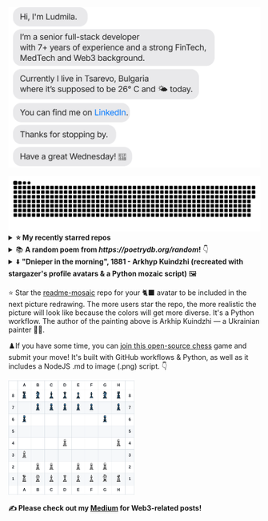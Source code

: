 [![](https://raw.githubusercontent.com/milaabl/milaabl/main/chat.svg)](https://www.linkedin.com/in/ludmila-a-dev/)

<!-- https://github.com/milaabl/milaabl/assets/86361434/c35b0e6f-acf0-435e-920d-b90faa4788ad -->

<img alt="Snake eating my contributions for breakfast🧉" src="https://raw.githubusercontent.com/milaabl/milaabl-readme/preview/github-contribution-grid-snake.svg" />

<details>
<summary>
  <strong>⭐ My recently starred repos </strong>
</summary>
  
<!-- Starred repos start -->
| Name | Url | Stars | Description |
| --- | --- |  --- |  --- |
| the-coder-o/a-bd.me|https://github.com/the-coder-o/a-bd.me|8|My personal website made with Next.js 14 (App Router). Features blog posts, gear list, dark theme and more. Tailwind CSS,  Radix, Framer Motion, and Vercel.|
| Xunzhuo/Xunzhuo|https://github.com/Xunzhuo/Xunzhuo|35|About me|
| zcaceres/interview-prep|https://github.com/zcaceres/interview-prep|1|algos, data structures etc.|
| zcaceres/snoop|https://github.com/zcaceres/snoop|3|Like grep or ack... for the DOM|
| zcaceres/zcaceres|https://github.com/zcaceres/zcaceres|2|Super secret Github profile README thing|
| zcaceres/dotfiles|https://github.com/zcaceres/dotfiles|2|System setup w/dotfiles, tools, and apps automated with Ansible. Forever a WIP.|
| glitch-txs/walletconnect-cafe|https://github.com/glitch-txs/walletconnect-cafe|2|Ethereum-provider implementation with Cafe (global state manager)|
| glitch-txs/metamask-csp-firefox|https://github.com/glitch-txs/metamask-csp-firefox|4|MetaMask is blocked by Firefox when using CSP|
| glitch-txs/next-auth|https://github.com/glitch-txs/next-auth|1|Authentication for the Web.|
| michaelsbradleyjr/nim-notcurses|https://github.com/michaelsbradleyjr/nim-notcurses|28|Nim wrapper for Notcurses: blingful TUIs and character graphics|
| arianXdev/hardhat-jest|https://github.com/arianXdev/hardhat-jest|9|A Hardhat plugin that allows you to use Jest easily!|
| przemek890/Gender_prediction|https://github.com/przemek890/Gender_prediction|4|An application that utilizes camera input to predict a person's gender using a convolutional layer in PyTorch.|
| pieralukasz/pixel-recruitment-task|https://github.com/pieralukasz/pixel-recruitment-task|1|Zadanie rekrutacyjne Pixel Technology|
| SaraRasoulian/oop-solid-patterns|https://github.com/SaraRasoulian/oop-solid-patterns|14|💎  An educational repository for OOP, SOLID and Design Patterns|
| BogdanMFometescu/resume-builder|https://github.com/BogdanMFometescu/resume-builder|12|Django-based web application that allows users to create, update, and export professional resumes.|
| 0xMimir/Advance-CNN-LSTM-Model-for-Cryptocurrency-Forecasting|https://github.com/0xMimir/Advance-CNN-LSTM-Model-for-Cryptocurrency-Forecasting|7|CNN LSTM model used for predicting cryptocurrencies|
| b-hristov/b-hristov|https://github.com/b-hristov/b-hristov|1||
| CloverGit/CloverGit|https://github.com/CloverGit/CloverGit|7||
| TatevKaren/TatevKaren-data-science-portfolio|https://github.com/TatevKaren/TatevKaren-data-science-portfolio|58|Data Science Portfolio of Tatev Karen Aslanyan including Case Studies and Research Projects that I have completed that solve business problems or introduce new products. Case Study papers, codes, and additional resources are all included.|
| PiotrRut/elonmusk-twitter-notifier|https://github.com/PiotrRut/elonmusk-twitter-notifier|62|AI driven e-mail notifier for tweets mentioning stock from Elon Musk 📈|
| Vendicated/Vencord|https://github.com/Vendicated/Vencord|7742|The cutest Discord client mod|
| yeoman/yo|https://github.com/yeoman/yo|3809|CLI tool for running Yeoman generators|
| matter-labs/zksync-era|https://github.com/matter-labs/zksync-era|3075|zkSync era|
| 0age/create2crunch|https://github.com/0age/create2crunch|451|A Rust program for finding salts that create gas-efficient Ethereum addresses via CREATE2.|
| joshstevens19/ethereum-multicall|https://github.com/joshstevens19/ethereum-multicall|346|Ability to call many ethereum constant function calls in 1 JSONRPC request|
| threshold-network/token-dashboard|https://github.com/threshold-network/token-dashboard|22||
| LimeChain/mongoose-immutable-plugin|https://github.com/LimeChain/mongoose-immutable-plugin|2|Mongoose plugin guarding fields from modifications|
| ankitects/anki|https://github.com/ankitects/anki|17736|Anki's shared backend and web components, and the Qt frontend|
| lightningnetwork/lnd|https://github.com/lightningnetwork/lnd|7552|Lightning Network Daemon ⚡️|
| CoNarrative/mongo-immutable|https://github.com/CoNarrative/mongo-immutable|10|Immutable MongoDB.|

<!-- Starred repos end -->

</details>

<details>
  <summary>📚 <strong>A random poem from <em>https://poetrydb.org/random</em>!</strong> 👇 </summary>

<!-- Start poem -->
# 💮 CHARMIDES by *Oscar Wilde*

<p>
    I.<br/><br/>He was a Grecian lad, who coming home<br/>With pulpy figs and wine from Sicily<br/>Stood at his galley's prow, and let the foam<br/>Blow through his crisp brown curls unconsciously,<br/>And holding wave and wind in boy's despite<br/>Peered from his dripping seat across the wet and stormy night.<br/><br/>Till with the dawn he saw a burnished spear<br/>Like a thin thread of gold against the sky,<br/>And hoisted sail, and strained the creaking gear,<br/>And bade the pilot head her lustily<br/>Against the nor'west gale, and all day long<br/>Held on his way, and marked the rowers' time with measured song.<br/><br/>And when the faint Corinthian hills were red<br/>Dropped anchor in a little sandy bay,<br/>And with fresh boughs of olive crowned his head,<br/>And brushed from cheek and throat the hoary spray,<br/>And washed his limbs with oil, and from the hold<br/>Brought out his linen tunic and his sandals brazen-soled,<br/><br/>And a rich robe stained with the fishers' juice<br/>Which of some swarthy trader he had bought<br/>Upon the sunny quay at Syracuse,<br/>And was with Tyrian broideries inwrought,<br/>And by the questioning merchants made his way<br/>Up through the soft and silver woods, and when the labouring day<br/><br/>Had spun its tangled web of crimson cloud,<br/>Clomb the high hill, and with swift silent feet<br/>Crept to the fane unnoticed by the crowd<br/>Of busy priests, and from some dark retreat<br/>Watched the young swains his frolic playmates bring<br/>The firstling of their little flock, and the shy shepherd fling<br/><br/>The crackling salt upon the flame, or hang<br/>His studded crook against the temple wall<br/>To Her who keeps away the ravenous fang<br/>Of the base wolf from homestead and from stall;<br/>And then the clear-voiced maidens 'gan to sing,<br/>And to the altar each man brought some goodly offering,<br/><br/>A beechen cup brimming with milky foam,<br/>A fair cloth wrought with cunning imagery<br/>Of hounds in chase, a waxen honey-comb<br/>Dripping with oozy gold which scarce the bee<br/>Had ceased from building, a black skin of oil<br/>Meet for the wrestlers, a great boar the fierce and white-tusked<br/>spoil<br/><br/>Stolen from Artemis that jealous maid<br/>To please Athena, and the dappled hide<br/>Of a tall stag who in some mountain glade<br/>Had met the shaft; and then the herald cried,<br/>And from the pillared precinct one by one<br/>Went the glad Greeks well pleased that they their simple vows had<br/>done.<br/><br/>And the old priest put out the waning fires<br/>Save that one lamp whose restless ruby glowed<br/>For ever in the cell, and the shrill lyres<br/>Came fainter on the wind, as down the road<br/>In joyous dance these country folk did pass,<br/>And with stout hands the warder closed the gates of polished brass.<br/><br/>Long time he lay and hardly dared to breathe,<br/>And heard the cadenced drip of spilt-out wine,<br/>And the rose-petals falling from the wreath<br/>As the night breezes wandered through the shrine,<br/>And seemed to be in some entranced swoon<br/>Till through the open roof above the full and brimming moon<br/><br/>Flooded with sheeny waves the marble floor,<br/>When from his nook up leapt the venturous lad,<br/>And flinging wide the cedar-carven door<br/>Beheld an awful image saffron-clad<br/>And armed for battle! the gaunt Griffin glared<br/>From the huge helm, and the long lance of wreck and ruin flared<br/><br/>Like a red rod of flame, stony and steeled<br/>The Gorgon's head its leaden eyeballs rolled,<br/>And writhed its snaky horrors through the shield,<br/>And gaped aghast with bloodless lips and cold<br/>In passion impotent, while with blind gaze<br/>The blinking owl between the feet hooted in shrill amaze.<br/><br/>The lonely fisher as he trimmed his lamp<br/>Far out at sea off Sunium, or cast<br/>The net for tunnies, heard a brazen tramp<br/>Of horses smite the waves, and a wild blast<br/>Divide the folded curtains of the night,<br/>And knelt upon the little poop, and prayed in holy fright.<br/><br/>And guilty lovers in their venery<br/>Forgat a little while their stolen sweets,<br/>Deeming they heard dread Dian's bitter cry;<br/>And the grim watchmen on their lofty seats<br/>Ran to their shields in haste precipitate,<br/>Or strained black-bearded throats across the dusky parapet.<br/><br/>For round the temple rolled the clang of arms,<br/>And the twelve Gods leapt up in marble fear,<br/>And the air quaked with dissonant alarums<br/>Till huge Poseidon shook his mighty spear,<br/>And on the frieze the prancing horses neighed,<br/>And the low tread of hurrying feet rang from the cavalcade.<br/><br/>Ready for death with parted lips he stood,<br/>And well content at such a price to see<br/>That calm wide brow, that terrible maidenhood,<br/>The marvel of that pitiless chastity,<br/>Ah! well content indeed, for never wight<br/>Since Troy's young shepherd prince had seen so wonderful a sight.<br/><br/>Ready for death he stood, but lo! the air<br/>Grew silent, and the horses ceased to neigh,<br/>And off his brow he tossed the clustering hair,<br/>And from his limbs he throw the cloak away;<br/>For whom would not such love make desperate?<br/>And nigher came, and touched her throat, and with hands violate<br/><br/>Undid the cuirass, and the crocus gown,<br/>And bared the breasts of polished ivory,<br/>Till from the waist the peplos falling down<br/>Left visible the secret mystery<br/>Which to no lover will Athena show,<br/>The grand cool flanks, the crescent thighs, the bossy hills of<br/>snow.<br/><br/>Those who have never known a lover's sin<br/>Let them not read my ditty, it will be<br/>To their dull ears so musicless and thin<br/>That they will have no joy of it, but ye<br/>To whose wan cheeks now creeps the lingering smile,<br/>Ye who have learned who Eros is, - O listen yet awhile.<br/><br/>A little space he let his greedy eyes<br/>Rest on the burnished image, till mere sight<br/>Half swooned for surfeit of such luxuries,<br/>And then his lips in hungering delight<br/>Fed on her lips, and round the towered neck<br/>He flung his arms, nor cared at all his passion's will to check.<br/><br/>Never I ween did lover hold such tryst,<br/>For all night long he murmured honeyed word,<br/>And saw her sweet unravished limbs, and kissed<br/>Her pale and argent body undisturbed,<br/>And paddled with the polished throat, and pressed<br/>His hot and beating heart upon her chill and icy breast.<br/><br/>It was as if Numidian javelins<br/>Pierced through and through his wild and whirling brain,<br/>And his nerves thrilled like throbbing violins<br/>In exquisite pulsation, and the pain<br/>Was such sweet anguish that he never drew<br/>His lips from hers till overhead the lark of warning flew.<br/><br/>They who have never seen the daylight peer<br/>Into a darkened room, and drawn the curtain,<br/>And with dull eyes and wearied from some dear<br/>And worshipped body risen, they for certain<br/>Will never know of what I try to sing,<br/>How long the last kiss was, how fond and late his lingering.<br/><br/>The moon was girdled with a crystal rim,<br/>The sign which shipmen say is ominous<br/>Of wrath in heaven, the wan stars were dim,<br/>And the low lightening east was tremulous<br/>With the faint fluttering wings of flying dawn,<br/>Ere from the silent sombre shrine his lover had withdrawn.<br/><br/>Down the steep rock with hurried feet and fast<br/>Clomb the brave lad, and reached the cave of Pan,<br/>And heard the goat-foot snoring as he passed,<br/>And leapt upon a grassy knoll and ran<br/>Like a young fawn unto an olive wood<br/>Which in a shady valley by the well-built city stood;<br/><br/>And sought a little stream, which well he knew,<br/>For oftentimes with boyish careless shout<br/>The green and crested grebe he would pursue,<br/>Or snare in woven net the silver trout,<br/>And down amid the startled reeds he lay<br/>Panting in breathless sweet affright, and waited for the day.<br/><br/>On the green bank he lay, and let one hand<br/>Dip in the cool dark eddies listlessly,<br/>And soon the breath of morning came and fanned<br/>His hot flushed cheeks, or lifted wantonly<br/>The tangled curls from off his forehead, while<br/>He on the running water gazed with strange and secret smile.<br/><br/>And soon the shepherd in rough woollen cloak<br/>With his long crook undid the wattled cotes,<br/>And from the stack a thin blue wreath of smoke<br/>Curled through the air across the ripening oats,<br/>And on the hill the yellow house-dog bayed<br/>As through the crisp and rustling fern the heavy cattle strayed.<br/><br/>And when the light-foot mower went afield<br/>Across the meadows laced with threaded dew,<br/>And the sheep bleated on the misty weald,<br/>And from its nest the waking corncrake flew,<br/>Some woodmen saw him lying by the stream<br/>And marvelled much that any lad so beautiful could seem,<br/><br/>Nor deemed him born of mortals, and one said,<br/>'It is young Hylas, that false runaway<br/>Who with a Naiad now would make his bed<br/>Forgetting Herakles,' but others, 'Nay,<br/>It is Narcissus, his own paramour,<br/>Those are the fond and crimson lips no woman can allure.'<br/><br/>And when they nearer came a third one cried,<br/>'It is young Dionysos who has hid<br/>His spear and fawnskin by the river side<br/>Weary of hunting with the Bassarid,<br/>And wise indeed were we away to fly:<br/>They live not long who on the gods immortal come to spy.'<br/><br/>So turned they back, and feared to look behind,<br/>And told the timid swain how they had seen<br/>Amid the reeds some woodland god reclined,<br/>And no man dared to cross the open green,<br/>And on that day no olive-tree was slain,<br/>Nor rushes cut, but all deserted was the fair domain,<br/><br/>Save when the neat-herd's lad, his empty pail<br/>Well slung upon his back, with leap and bound<br/>Raced on the other side, and stopped to hail,<br/>Hoping that he some comrade new had found,<br/>And gat no answer, and then half afraid<br/>Passed on his simple way, or down the still and silent glade<br/><br/>A little girl ran laughing from the farm,<br/>Not thinking of love's secret mysteries,<br/>And when she saw the white and gleaming arm<br/>And all his manlihood, with longing eyes<br/>Whose passion mocked her sweet virginity<br/>Watched him awhile, and then stole back sadly and wearily.<br/><br/>Far off he heard the city's hum and noise,<br/>And now and then the shriller laughter where<br/>The passionate purity of brown-limbed boys<br/>Wrestled or raced in the clear healthful air,<br/>And now and then a little tinkling bell<br/>As the shorn wether led the sheep down to the mossy well.<br/><br/>Through the grey willows danced the fretful gnat,<br/>The grasshopper chirped idly from the tree,<br/>In sleek and oily coat the water-rat<br/>Breasting the little ripples manfully<br/>Made for the wild-duck's nest, from bough to bough<br/>Hopped the shy finch, and the huge tortoise crept across the<br/>slough.<br/><br/>On the faint wind floated the silky seeds<br/>As the bright scythe swept through the waving grass,<br/>The ouzel-cock splashed circles in the reeds<br/>And flecked with silver whorls the forest's glass,<br/>Which scarce had caught again its imagery<br/>Ere from its bed the dusky tench leapt at the dragon-fly.<br/><br/>But little care had he for any thing<br/>Though up and down the beech the squirrel played,<br/>And from the copse the linnet 'gan to sing<br/>To its brown mate its sweetest serenade;<br/>Ah! little care indeed, for he had seen<br/>The breasts of Pallas and the naked wonder of the Queen.<br/><br/>But when the herdsman called his straggling goats<br/>With whistling pipe across the rocky road,<br/>And the shard-beetle with its trumpet-notes<br/>Boomed through the darkening woods, and seemed to bode<br/>Of coming storm, and the belated crane<br/>Passed homeward like a shadow, and the dull big drops of rain<br/><br/>Fell on the pattering fig-leaves, up he rose,<br/>And from the gloomy forest went his way<br/>Past sombre homestead and wet orchard-close,<br/>And came at last unto a little quay,<br/>And called his mates aboard, and took his seat<br/>On the high poop, and pushed from land, and loosed the dripping<br/>sheet,<br/><br/>And steered across the bay, and when nine suns<br/>Passed down the long and laddered way of gold,<br/>And nine pale moons had breathed their orisons<br/>To the chaste stars their confessors, or told<br/>Their dearest secret to the downy moth<br/>That will not fly at noonday, through the foam and surging froth<br/><br/>Came a great owl with yellow sulphurous eyes<br/>And lit upon the ship, whose timbers creaked<br/>As though the lading of three argosies<br/>Were in the hold, and flapped its wings and shrieked,<br/>And darkness straightway stole across the deep,<br/>Sheathed was Orion's sword, dread Mars himself fled down the steep,<br/><br/>And the moon hid behind a tawny mask<br/>Of drifting cloud, and from the ocean's marge<br/>Rose the red plume, the huge and horned casque,<br/>The seven-cubit spear, the brazen targe!<br/>And clad in bright and burnished panoply<br/>Athena strode across the stretch of sick and shivering sea!<br/><br/>To the dull sailors' sight her loosened looks<br/>Seemed like the jagged storm-rack, and her feet<br/>Only the spume that floats on hidden rocks,<br/>And, marking how the rising waters beat<br/>Against the rolling ship, the pilot cried<br/>To the young helmsman at the stern to luff to windward side<br/><br/>But he, the overbold adulterer,<br/>A dear profaner of great mysteries,<br/>An ardent amorous idolater,<br/>When he beheld those grand relentless eyes<br/>Laughed loud for joy, and crying out 'I come'<br/>Leapt from the lofty poop into the chill and churning foam.<br/><br/>Then fell from the high heaven one bright star,<br/>One dancer left the circling galaxy,<br/>And back to Athens on her clattering car<br/>In all the pride of venged divinity<br/>Pale Pallas swept with shrill and steely clank,<br/>And a few gurgling bubbles rose where her boy lover sank.<br/><br/>And the mast shuddered as the gaunt owl flew<br/>With mocking hoots after the wrathful Queen,<br/>And the old pilot bade the trembling crew<br/>Hoist the big sail, and told how he had seen<br/>Close to the stern a dim and giant form,<br/>And like a dipping swallow the stout ship dashed through the storm.<br/><br/>And no man dared to speak of Charmides<br/>Deeming that he some evil thing had wrought,<br/>And when they reached the strait Symplegades<br/>They beached their galley on the shore, and sought<br/>The toll-gate of the city hastily,<br/>And in the market showed their brown and pictured pottery.<br/><br/><br/>II.<br/><br/><br/>But some good Triton-god had ruth, and bare<br/>The boy's drowned body back to Grecian land,<br/>And mermaids combed his dank and dripping hair<br/>And smoothed his brow, and loosed his clenching hand;<br/>Some brought sweet spices from far Araby,<br/>And others bade the halcyon sing her softest lullaby.<br/><br/>And when he neared his old Athenian home,<br/>A mighty billow rose up suddenly<br/>Upon whose oily back the clotted foam<br/>Lay diapered in some strange fantasy,<br/>And clasping him unto its glassy breast<br/>Swept landward, like a white-maned steed upon a venturous quest!<br/><br/>Now where Colonos leans unto the sea<br/>There lies a long and level stretch of lawn;<br/>The rabbit knows it, and the mountain bee<br/>For it deserts Hymettus, and the Faun<br/>Is not afraid, for never through the day<br/>Comes a cry ruder than the shout of shepherd lads at play.<br/><br/>But often from the thorny labyrinth<br/>And tangled branches of the circling wood<br/>The stealthy hunter sees young Hyacinth<br/>Hurling the polished disk, and draws his hood<br/>Over his guilty gaze, and creeps away,<br/>Nor dares to wind his horn, or - else at the first break of day<br/><br/>The Dryads come and throw the leathern ball<br/>Along the reedy shore, and circumvent<br/>Some goat-eared Pan to be their seneschal<br/>For fear of bold Poseidon's ravishment,<br/>And loose their girdles, with shy timorous eyes,<br/>Lest from the surf his azure arms and purple beard should rise.<br/><br/>On this side and on that a rocky cave,<br/>Hung with the yellow-belled laburnum, stands<br/>Smooth is the beach, save where some ebbing wave<br/>Leaves its faint outline etched upon the sands,<br/>As though it feared to be too soon forgot<br/>By the green rush, its playfellow, - and yet, it is a spot<br/><br/>So small, that the inconstant butterfly<br/>Could steal the hoarded money from each flower<br/>Ere it was noon, and still not satisfy<br/>Its over-greedy love, - within an hour<br/>A sailor boy, were he but rude enow<br/>To land and pluck a garland for his galley's painted prow,<br/><br/>Would almost leave the little meadow bare,<br/>For it knows nothing of great pageantry,<br/>Only a few narcissi here and there<br/>Stand separate in sweet austerity,<br/>Dotting the unmown grass with silver stars,<br/>And here and there a daffodil waves tiny scimitars.<br/><br/>Hither the billow brought him, and was glad<br/>Of such dear servitude, and where the land<br/>Was virgin of all waters laid the lad<br/>Upon the golden margent of the strand,<br/>And like a lingering lover oft returned<br/>To kiss those pallid limbs which once with intense fire burned,<br/><br/>Ere the wet seas had quenched that holocaust,<br/>That self-fed flame, that passionate lustihead,<br/>Ere grisly death with chill and nipping frost<br/>Had withered up those lilies white and red<br/>Which, while the boy would through the forest range,<br/>Answered each other in a sweet antiphonal counter-change.<br/><br/>And when at dawn the wood-nymphs, hand-in-hand,<br/>Threaded the bosky dell, their satyr spied<br/>The boy's pale body stretched upon the sand,<br/>And feared Poseidon's treachery, and cried,<br/>And like bright sunbeams flitting through a glade<br/>Each startled Dryad sought some safe and leafy ambuscade.<br/><br/>Save one white girl, who deemed it would not be<br/>So dread a thing to feel a sea-god's arms<br/>Crushing her breasts in amorous tyranny,<br/>And longed to listen to those subtle charms<br/>Insidious lovers weave when they would win<br/>Some fenced fortress, and stole back again, nor thought it sin<br/><br/>To yield her treasure unto one so fair,<br/>And lay beside him, thirsty with love's drouth,<br/>Called him soft names, played with his tangled hair,<br/>And with hot lips made havoc of his mouth<br/>Afraid he might not wake, and then afraid<br/>Lest he might wake too soon, fled back, and then, fond renegade,<br/><br/>Returned to fresh assault, and all day long<br/>Sat at his side, and laughed at her new toy,<br/>And held his hand, and sang her sweetest song,<br/>Then frowned to see how froward was the boy<br/>Who would not with her maidenhood entwine,<br/>Nor knew that three days since his eyes had looked on Proserpine;<br/><br/>Nor knew what sacrilege his lips had done,<br/>But said, 'He will awake, I know him well,<br/>He will awake at evening when the sun<br/>Hangs his red shield on Corinth's citadel;<br/>This sleep is but a cruel treachery<br/>To make me love him more, and in some cavern of the sea<br/><br/>Deeper than ever falls the fisher's line<br/>Already a huge Triton blows his horn,<br/>And weaves a garland from the crystalline<br/>And drifting ocean-tendrils to adorn<br/>The emerald pillars of our bridal bed,<br/>For sphered in foaming silver, and with coral crowned head,<br/><br/>We two will sit upon a throne of pearl,<br/>And a blue wave will be our canopy,<br/>And at our feet the water-snakes will curl<br/>In all their amethystine panoply<br/>Of diamonded mail, and we will mark<br/>The mullets swimming by the mast of some storm-foundered bark,<br/><br/>Vermilion-finned with eyes of bossy gold<br/>Like flakes of crimson light, and the great deep<br/>His glassy-portaled chamber will unfold,<br/>And we will see the painted dolphins sleep<br/>Cradled by murmuring halcyons on the rocks<br/>Where Proteus in quaint suit of green pastures his monstrous<br/>flocks.<br/><br/>And tremulous opal-hued anemones<br/>Will wave their purple fringes where we tread<br/>Upon the mirrored floor, and argosies<br/>Of fishes flecked with tawny scales will thread<br/>The drifting cordage of the shattered wreck,<br/>And honey-coloured amber beads our twining limbs will deck.'<br/><br/>But when that baffled Lord of War the Sun<br/>With gaudy pennon flying passed away<br/>Into his brazen House, and one by one<br/>The little yellow stars began to stray<br/>Across the field of heaven, ah! then indeed<br/>She feared his lips upon her lips would never care to feed,<br/><br/>And cried, 'Awake, already the pale moon<br/>Washes the trees with silver, and the wave<br/>Creeps grey and chilly up this sandy dune,<br/>The croaking frogs are out, and from the cave<br/>The nightjar shrieks, the fluttering bats repass,<br/>And the brown stoat with hollow flanks creeps through the dusky<br/>grass.<br/><br/>Nay, though thou art a god, be not so coy,<br/>For in yon stream there is a little reed<br/>That often whispers how a lovely boy<br/>Lay with her once upon a grassy mead,<br/>Who when his cruel pleasure he had done<br/>Spread wings of rustling gold and soared aloft into the sun.<br/><br/>Be not so coy, the laurel trembles still<br/>With great Apollo's kisses, and the fir<br/>Whose clustering sisters fringe the seaward hill<br/>Hath many a tale of that bold ravisher<br/>Whom men call Boreas, and I have seen<br/>The mocking eyes of Hermes through the poplar's silvery sheen.<br/><br/>Even the jealous Naiads call me fair,<br/>And every morn a young and ruddy swain<br/>Woos me with apples and with locks of hair,<br/>And seeks to soothe my virginal disdain<br/>By all the gifts the gentle wood-nymphs love;<br/>But yesterday he brought to me an iris-plumaged dove<br/><br/>With little crimson feet, which with its store<br/>Of seven spotted eggs the cruel lad<br/>Had stolen from the lofty sycamore<br/>At daybreak, when her amorous comrade had<br/>Flown off in search of berried juniper<br/>Which most they love; the fretful wasp, that earliest vintager<br/><br/>Of the blue grapes, hath not persistency<br/>So constant as this simple shepherd-boy<br/>For my poor lips, his joyous purity<br/>And laughing sunny eyes might well decoy<br/>A Dryad from her oath to Artemis;<br/>For very beautiful is he, his mouth was made to kiss;<br/><br/>His argent forehead, like a rising moon<br/>Over the dusky hills of meeting brows,<br/>Is crescent shaped, the hot and Tyrian noon<br/>Leads from the myrtle-grove no goodlier spouse<br/>For Cytheraea, the first silky down<br/>Fringes his blushing cheeks, and his young limbs are strong and<br/>brown;<br/><br/>And he is rich, and fat and fleecy herds<br/>Of bleating sheep upon his meadows lie,<br/>And many an earthen bowl of yellow curds<br/>Is in his homestead for the thievish fly<br/>To swim and drown in, the pink clover mead<br/>Keeps its sweet store for him, and he can pipe on oaten reed.<br/><br/>And yet I love him not; it was for thee<br/>I kept my love; I knew that thou would'st come<br/>To rid me of this pallid chastity,<br/>Thou fairest flower of the flowerless foam<br/>Of all the wide AEgean, brightest star<br/>Of ocean's azure heavens where the mirrored planets are!<br/><br/>I knew that thou would'st come, for when at first<br/>The dry wood burgeoned, and the sap of spring<br/>Swelled in my green and tender bark or burst<br/>To myriad multitudinous blossoming<br/>Which mocked the midnight with its mimic moons<br/>That did not dread the dawn, and first the thrushes' rapturous<br/>tunes<br/><br/>Startled the squirrel from its granary,<br/>And cuckoo flowers fringed the narrow lane,<br/>Through my young leaves a sensuous ecstasy<br/>Crept like new wine, and every mossy vein<br/>Throbbed with the fitful pulse of amorous blood,<br/>And the wild winds of passion shook my slim stem's maidenhood.<br/><br/>The trooping fawns at evening came and laid<br/>Their cool black noses on my lowest boughs,<br/>And on my topmost branch the blackbird made<br/>A little nest of grasses for his spouse,<br/>And now and then a twittering wren would light<br/>On a thin twig which hardly bare the weight of such delight.<br/><br/>I was the Attic shepherd's trysting place,<br/>Beneath my shadow Amaryllis lay,<br/>And round my trunk would laughing Daphnis chase<br/>The timorous girl, till tired out with play<br/>She felt his hot breath stir her tangled hair,<br/>And turned, and looked, and fled no more from such delightful<br/>snare.<br/><br/>Then come away unto my ambuscade<br/>Where clustering woodbine weaves a canopy<br/>For amorous pleasaunce, and the rustling shade<br/>Of Paphian myrtles seems to sanctify<br/>The dearest rites of love; there in the cool<br/>And green recesses of its farthest depth there is pool,<br/><br/>The ouzel's haunt, the wild bee's pasturage,<br/>For round its rim great creamy lilies float<br/>Through their flat leaves in verdant anchorage,<br/>Each cup a white-sailed golden-laden boat<br/>Steered by a dragon-fly, - be not afraid<br/>To leave this wan and wave-kissed shore, surely the place was made<br/><br/>For lovers such as we; the Cyprian Queen,<br/>One arm around her boyish paramour,<br/>Strays often there at eve, and I have seen<br/>The moon strip off her misty vestiture<br/>For young Endymion's eyes; be not afraid,<br/>The panther feet of Dian never tread that secret glade.<br/><br/>Nay if thou will'st, back to the beating brine,<br/>Back to the boisterous billow let us go,<br/>And walk all day beneath the hyaline<br/>Huge vault of Neptune's watery portico,<br/>And watch the purple monsters of the deep<br/>Sport in ungainly play, and from his lair keen Xiphias leap.<br/><br/>For if my mistress find me lying here<br/>She will not ruth or gentle pity show,<br/>But lay her boar-spear down, and with austere<br/>Relentless fingers string the cornel bow,<br/>And draw the feathered notch against her breast,<br/>And loose the arched cord; aye, even now upon the quest<br/><br/>I hear her hurrying feet, - awake, awake,<br/>Thou laggard in love's battle! once at least<br/>Let me drink deep of passion's wine, and slake<br/>My parched being with the nectarous feast<br/>Which even gods affect! O come, Love, come,<br/>Still we have time to reach the cavern of thine azure home.'<br/><br/>Scarce had she spoken when the shuddering trees<br/>Shook, and the leaves divided, and the air<br/>Grew conscious of a god, and the grey seas<br/>Crawled backward, and a long and dismal blare<br/>Blew from some tasselled horn, a sleuth-hound bayed,<br/>And like a flame a barbed reed flew whizzing down the glade.<br/><br/>And where the little flowers of her breast<br/>Just brake into their milky blossoming,<br/>This murderous paramour, this unbidden guest,<br/>Pierced and struck deep in horrid chambering,<br/>And ploughed a bloody furrow with its dart,<br/>And dug a long red road, and cleft with winged death her heart.<br/><br/>Sobbing her life out with a bitter cry<br/>On the boy's body fell the Dryad maid,<br/>Sobbing for incomplete virginity,<br/>And raptures unenjoyed, and pleasures dead,<br/>And all the pain of things unsatisfied,<br/>And the bright drops of crimson youth crept down her throbbing<br/>side.<br/><br/>Ah! pitiful it was to hear her moan,<br/>And very pitiful to see her die<br/>Ere she had yielded up her sweets, or known<br/>The joy of passion, that dread mystery<br/>Which not to know is not to live at all,<br/>And yet to know is to be held in death's most deadly thrall.<br/><br/>But as it hapt the Queen of Cythere,<br/>Who with Adonis all night long had lain<br/>Within some shepherd's hut in Arcady,<br/>On team of silver doves and gilded wain<br/>Was journeying Paphos-ward, high up afar<br/>From mortal ken between the mountains and the morning star,<br/><br/>And when low down she spied the hapless pair,<br/>And heard the Oread's faint despairing cry,<br/>Whose cadence seemed to play upon the air<br/>As though it were a viol, hastily<br/>She bade her pigeons fold each straining plume,<br/>And dropt to earth, and reached the strand, and saw their dolorous<br/>doom.<br/><br/>For as a gardener turning back his head<br/>To catch the last notes of the linnet, mows<br/>With careless scythe too near some flower bed,<br/>And cuts the thorny pillar of the rose,<br/>And with the flower's loosened loneliness<br/>Strews the brown mould; or as some shepherd lad in wantonness<br/><br/>Driving his little flock along the mead<br/>Treads down two daffodils, which side by aide<br/>Have lured the lady-bird with yellow brede<br/>And made the gaudy moth forget its pride,<br/>Treads down their brimming golden chalices<br/>Under light feet which were not made for such rude ravages;<br/><br/>Or as a schoolboy tired of his book<br/>Flings himself down upon the reedy grass<br/>And plucks two water-lilies from the brook,<br/>And for a time forgets the hour glass,<br/>Then wearies of their sweets, and goes his way,<br/>And lets the hot sun kill them, even go these lovers lay.<br/><br/>And Venus cried, 'It is dread Artemis<br/>Whose bitter hand hath wrought this cruelty,<br/>Or else that mightier maid whose care it is<br/>To guard her strong and stainless majesty<br/>Upon the hill Athenian, - alas!<br/>That they who loved so well unloved into Death's house should<br/>pass.'<br/><br/>So with soft hands she laid the boy and girl<br/>In the great golden waggon tenderly<br/>(Her white throat whiter than a moony pearl<br/>Just threaded with a blue vein's tapestry<br/>Had not yet ceased to throb, and still her breast<br/>Swayed like a wind-stirred lily in ambiguous unrest)<br/><br/>And then each pigeon spread its milky van,<br/>The bright car soared into the dawning sky,<br/>And like a cloud the aerial caravan<br/>Passed over the AEgean silently,<br/>Till the faint air was troubled with the song<br/>From the wan mouths that call on bleeding Thammuz all night long.<br/><br/>But when the doves had reached their wonted goal<br/>Where the wide stair of orbed marble dips<br/>Its snows into the sea, her fluttering soul<br/>Just shook the trembling petals of her lips<br/>And passed into the void, and Venus knew<br/>That one fair maid the less would walk amid her retinue,<br/><br/>And bade her servants carve a cedar chest<br/>With all the wonder of this history,<br/>Within whose scented womb their limbs should rest<br/>Where olive-trees make tender the blue sky<br/>On the low hills of Paphos, and the Faun<br/>Pipes in the noonday, and the nightingale sings on till dawn.<br/><br/>Nor failed they to obey her hest, and ere<br/>The morning bee had stung the daffodil<br/>With tiny fretful spear, or from its lair<br/>The waking stag had leapt across the rill<br/>And roused the ouzel, or the lizard crept<br/>Athwart the sunny rock, beneath the grass their bodies slept.<br/><br/>And when day brake, within that silver shrine<br/>Fed by the flames of cressets tremulous,<br/>Queen Venus knelt and prayed to Proserpine<br/>That she whose beauty made Death amorous<br/>Should beg a guerdon from her pallid Lord,<br/>And let Desire pass across dread Charon's icy ford.<br/><br/><br/>III<br/><br/><br/>In melancholy moonless Acheron,<br/>Farm for the goodly earth and joyous day<br/>Where no spring ever buds, nor ripening sun<br/>Weighs down the apple trees, nor flowery May<br/>Chequers with chestnut blooms the grassy floor,<br/>Where thrushes never sing, and piping linnets mate no more,<br/><br/>There by a dim and dark Lethaean well<br/>Young Charmides was lying; wearily<br/>He plucked the blossoms from the asphodel,<br/>And with its little rifled treasury<br/>Strewed the dull waters of the dusky stream,<br/>And watched the white stars founder, and the land was like a dream,<br/><br/>When as he gazed into the watery glass<br/>And through his brown hair's curly tangles scanned<br/>His own wan face, a shadow seemed to pass<br/>Across the mirror, and a little hand<br/>Stole into his, and warm lips timidly<br/>Brushed his pale cheeks, and breathed their secret forth into a<br/>sigh.<br/><br/>Then turned he round his weary eyes and saw,<br/>And ever nigher still their faces came,<br/>And nigher ever did their young mouths draw<br/>Until they seemed one perfect rose of flame,<br/>And longing arms around her neck he cast,<br/>And felt her throbbing bosom, and his breath came hot and fast,<br/><br/>And all his hoarded sweets were hers to kiss,<br/>And all her maidenhood was his to slay,<br/>And limb to limb in long and rapturous bliss<br/>Their passion waxed and waned, - O why essay<br/>To pipe again of love, too venturous reed!<br/>Enough, enough that Eros laughed upon that flowerless mead.<br/><br/>Too venturous poesy, O why essay<br/>To pipe again of passion! fold thy wings<br/>O'er daring Icarus and bid thy lay<br/>Sleep hidden in the lyre's silent strings<br/>Till thou hast found the old Castalian rill,<br/>Or from the Lesbian waters plucked drowned Sappho's golden quid!<br/><br/>Enough, enough that he whose life had been<br/>A fiery pulse of sin, a splendid shame,<br/>Could in the loveless land of Hades glean<br/>One scorching harvest from those fields of flame<br/>Where passion walks with naked unshod feet<br/>And is not wounded, - ah! enough that once their lips could meet<br/><br/>In that wild throb when all existences<br/>Seemed narrowed to one single ecstasy<br/>Which dies through its own sweetness and the stress<br/>Of too much pleasure, ere Persephone<br/>Had bade them serve her by the ebon throne<br/>Of the pale God who in the fields of Enna loosed her zone.
</p>

***
<!-- End poem -->
</details>

<details>
<summary>
  ⬇️ <strong>"Dnieper in the morning", 1881 - Arkhyp Kuindzhi (recreated with stargazer's profile avatars & a Python mozaic script)</strong> 🖼️
</summary>

<img width="49%" src="https://raw.githubusercontent.com/milaabl/readme-mosaic/main/data/input.jpg" alt="Original picture"/>
<img width="49%" src="https://raw.githubusercontent.com/milaabl/readme-mosaic/main/data/output.jpg" alt="Output picture"/>
<img width="70%" src="https://raw.githubusercontent.com/milaabl/readme-mosaic/main/data/output.gif" alt="Output GIF"/>
</details>

⭐ Star the [readme-mosaic](https://github.com/milaabl/readme-mosaic) repo for your 🐈‍⬛ avatar to be included in the next picture redrawing. The more users star the repo, the more realistic the picture will look like because the colors will get more diverse. It's a Python workflow. The author of the painting above is Arkhip Kuindzhi — a Ukrainian painter 💙💛.

♟️If you have some time, you can [join this open-source chess](https://github.com/milaabl/readme-chess) game and submit your move! It's built with GitHub workflows & Python, as well as it includes a NodeJS .md to image (.png) script. 👇

<a href="https://github.com/milaabl/readme-chess/blob/master/README.md"><img src="https://raw.githubusercontent.com/milaabl/readme-chess/master/chess.png" alt="README chess dynamic game preview" width="50%" /></a>

<strong>✍️ Please check out my <a href="https://medium.com/@milaabl2405">Medium</a> for Web3-related posts!</strong>
